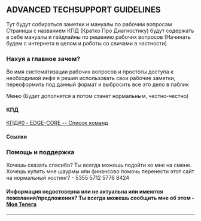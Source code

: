 ## ADVANCED TECHSUPPORT GUIDELINES

Тут будут собираться заметки и мануалы по рабочим вопросам
Страницы с названием КПД (Кратко Про Диагностику) будут содержать в себе мануалы и гайдлайны по решению рабочих вопросов (Начинать будем с интернета в целом и работы со свичами в частности)

### Нахуя а главное зачем?

Во имя систематизации рабочих вопросов и простоты доступа к необходимой инфе я решил использовать свои рабочие заметки, переоформить под данный формат и выбросить все это дело в паблик


Меню (Будет дополнятся а потом станет нормальным, честно-честно)

#### КПД
[КПД#0 - EDGE-CORE -- Список команд](http://ats.arkk4.com/cli-edge-core)

#### Ссылки

### Помощь и поддержка

Хочешь сказать спасибо? Ты всегда можешь подойти ко мне на смене.
Хочешь купить мне шаурмы или финансово помочь перенести этот сайт на нормальный хостинг? - 5355 5712 5776 8424

#### Информация недостоверна или не актуальна или имеются пожелания/предложения? Ты всегда можешь сообщить мне об этом - [Моя Телега](https://t.me/tme3arkk4)
---
